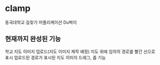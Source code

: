 # clamp

동국대학교 길찾기 어플리케이션 Du벅이

## 현재까지 완성된 기능

학교 지도 이미지 업로드(지도 이미지 제작 예정)
지도 위에 임의의 경로를 빨간 선으로 표시
업로드된 경로가 표시된 지도 이미지 드래그, 줌 기능
